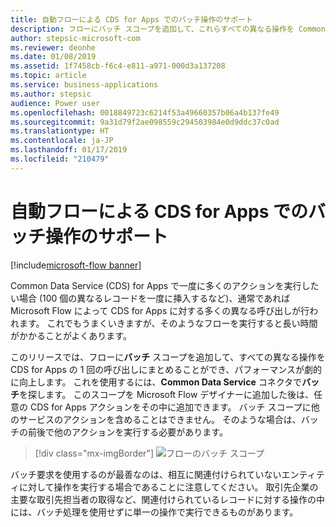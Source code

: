 ```yaml
---
title: 自動フローによる CDS for Apps でのバッチ操作のサポート
description: フローにバッチ スコープを追加して、これらすべての異なる操作を Common Data Service の 1 回の呼び出しにまとめることができます。
author: stepsic-microsoft-com
ms.reviewer: deonhe
ms.date: 01/08/2019
ms.assetid: 1f7458cb-f6c4-e811-a971-000d3a137208
ms.topic: article
ms.service: business-applications
ms.author: stepsic
audience: Power user
ms.openlocfilehash: 0018849723c6214f53a49660357b06a4b137fe49
ms.sourcegitcommit: 9a31d79f2ae098559c294503984e0d9ddc37c0ad
ms.translationtype: HT
ms.contentlocale: ja-JP
ms.lasthandoff: 01/17/2019
ms.locfileid: "210479"
---
```

# <a name="automated-flows-support-batch-operations-in-cds-for-apps"></a>自動フローによる CDS for Apps でのバッチ操作のサポート


[!include[microsoft-flow banner](../includes/microsoft-flow.md)]

Common Data Service (CDS) for Apps で一度に多くのアクションを実行したい場合 (100 個の異なるレコードを一度に挿入するなど)、通常であれば Microsoft Flow によって CDS for Apps に対する多くの異なる呼び出しが行われます。 これでもうまくいきますが、そのようなフローを実行すると長い時間がかかることがよくあります。

このリリースでは、フローに**バッチ** スコープを追加して、すべての異なる操作を CDS for Apps の 1 回の呼び出しにまとめることができ、パフォーマンスが劇的に向上します。 これを使用するには、**Common Data Service** コネクタで**バッチ**を探します。 このスコープを Microsoft Flow デザイナーに追加した後は、任意の CDS for Apps アクションをその中に追加できます。 バッチ スコープに他のサービスのアクションを含めることはできません。 そのような場合は、バッチの前後で他のアクションを実行する必要があります。

> [!div class="mx-imgBorder"]
> ![フローのバッチ スコープ](media/BatchOperations-1.png "フローのバッチ スコープ")

バッチ要求を使用するのが最善なのは、相互に関連付けられていないエンティティに対して操作を実行する場合であることに注意してください。 取引先企業の主要な取引先担当者の取得など、関連付けられているレコードに対する操作の中には、バッチ処理を使用せずに単一の操作で実行できるものがあります。
